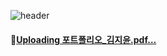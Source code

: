 ![header](https://capsule-render.vercel.app/api?type=Slice&text=JiYoun&height=200&color=c2f4f5&fontColor=ffffff&animation=twinkling&rotate=13&fontAlign=60&fontAlignY=35)
#### :link:[Uploading 포트폴리오_김지윤.pdf…]()
